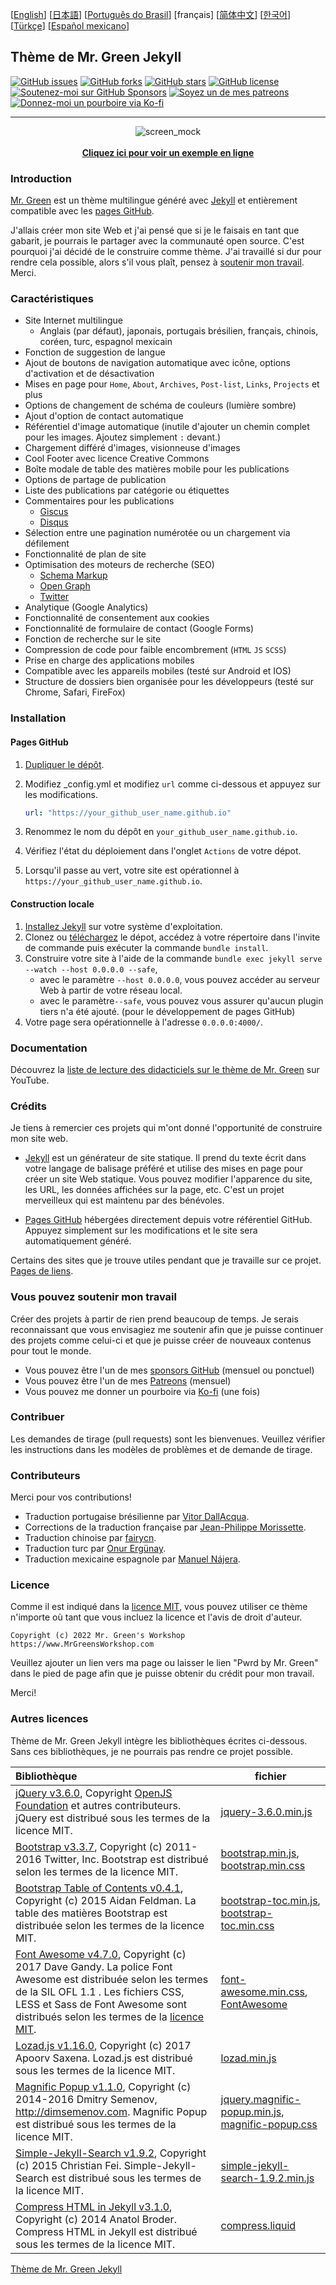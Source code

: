 [[English](https://github.com/MrGreensWorkshop/MrGreen-JekyllTheme/blob/main/README.md#readme)] [[日本語](https://github.com/MrGreensWorkshop/MrGreen-JekyllTheme/blob/main/README-ja.md#readme)] [[Português do Brasil](https://github.com/MrGreensWorkshop/MrGreen-JekyllTheme/blob/main/README-pt.md#readme)] [français] [[简体中文](https://github.com/MrGreensWorkshop/MrGreen-JekyllTheme/blob/main/README-zh.md#readme)] [[한국어](https://github.com/MrGreensWorkshop/MrGreen-JekyllTheme/blob/main/README-ko.md#readme)] [[Türkçe](https://github.com/MrGreensWorkshop/MrGreen-JekyllTheme/blob/main/README-tr.md#readme)] [[Español mexicano](https://github.com/MrGreensWorkshop/MrGreen-JekyllTheme/blob/main/README-es.md#readme)]


## Thème de Mr. Green Jekyll

<!-- readme -->

[<img src="https://img.shields.io/github/issues/MrGreensWorkshop/MrGreen-JekyllTheme" alt="GitHub issues" data-no-image-viewer>](https://github.com/MrGreensWorkshop/MrGreen-JekyllTheme/issues)
[<img src="https://img.shields.io/github/forks/MrGreensWorkshop/MrGreen-JekyllTheme?style=flat" alt="GitHub forks" data-no-image-viewer>](https://github.com/MrGreensWorkshop/MrGreen-JekyllTheme/blob/main/README.md#readme)
[<img src="https://img.shields.io/github/stars/MrGreensWorkshop/MrGreen-JekyllTheme?style=flat" alt="GitHub stars" data-no-image-viewer>](https://github.com/MrGreensWorkshop/MrGreen-JekyllTheme/blob/main/README.md#readme)
[<img src="https://img.shields.io/github/license/MrGreensWorkshop/MrGreen-JekyllTheme" alt="GitHub license" data-no-image-viewer>](https://github.com/MrGreensWorkshop/MrGreen-JekyllTheme/blob/main/LICENSE.txt)
[<img src="https://shields.io/badge/Github%20Sponsors-Support%20me-blue?logo=GitHub+Sponsors" alt="Soutenez-moi sur GitHub Sponsors" data-no-image-viewer>](https://github.com/sponsors/MrGreensWorkshop "Soutenez-moi sur GitHub Sponsors")
[<img src="https://shields.io/badge/Patreon-Support%20me-blue?logo=Patreon" alt="Soyez un de mes patreons" data-no-image-viewer>](https://patreon.com/MrGreensWorkshop "Soyez un de mes patreons")
[<img src="https://shields.io/badge/Ko--fi-Tip%20me-blue?logo=kofi" alt="Donnez-moi un pourboire via Ko-fi" data-no-image-viewer>](https://ko-fi.com/MrGreensWorkshop "Donnez-moi un pourboire via Ko-fi")

---

<div align="center">
  <img src="https://jekyll-theme-mrgreen-demo.mrgreensworkshop.com/assets/img/posts/mock1.jpg" max-height="500" alt="screen_mock">
  <br><br>
  <a href="https://jekyll-theme-mrgreen-demo.mrgreensworkshop.com/fr" style="font-weight: bold;" >Cliquez ici pour voir un exemple en ligne</a>
</div>


### Introduction

<!-- outline-start -->

[Mr. Green](https://github.com/MrGreensWorkshop/MrGreen-JekyllTheme) est un thème multilingue généré avec [Jekyll](https://jekyllrb.com/) et entièrement compatible avec les [pages GitHub](https://pages.github.com/).

<!-- outline-end -->

J'allais créer mon site Web et j'ai pensé que si je le faisais en tant que gabarit, je pourrais le partager avec la communauté open source. C'est pourquoi j'ai décidé de le construire comme thème. J'ai travaillé si dur pour rendre cela possible, alors s'il vous plaît, pensez à [soutenir mon travail](#vous-pouvez-soutenir-mon-travail). Merci.

### Caractéristiques

- Site Internet multilingue
  - Anglais (par défaut), japonais, portugais brésilien, français, chinois, coréen, turc, espagnol mexicain
- Fonction de suggestion de langue
- Ajout de boutons de navigation automatique avec icône, options d'activation et de désactivation
- Mises en page pour `Home`, `About`, `Archives`, `Post-list`, `Links`, `Projects` et plus
- Options de changement de schéma de couleurs (lumière sombre)
- Ajout d'option de contact automatique
- Référentiel d'image automatique (inutile d'ajouter un chemin complet pour les images. Ajoutez simplement `:` devant.)
- Chargement différé d'images, visionneuse d'images
- Cool Footer avec licence Creative Commons
- Boîte modale de table des matières mobile pour les publications
- Options de partage de publication
- Liste des publications par catégorie ou étiquettes
- Commentaires pour les publications
  - [Giscus](https://giscus.app)
  - [Disqus](https://disqus.com)
- Sélection entre une pagination numérotée ou un chargement via défilement
- Fonctionnalité de plan de site
- Optimisation des moteurs de recherche (SEO)
  - [Schema Markup](https://schema.org)
  - [Open Graph](https://ogp.me/)
  - [Twitter](https://developer.twitter.com/en/docs/twitter-for-websites/cards/overview/summary)
- Analytique (Google Analytics)
- Fonctionnalité de consentement aux cookies
- Fonctionnalité de formulaire de contact (Google Forms)
- Fonction de recherche sur le site
- Compression de code pour faible encombrement (`HTML` `JS` `SCSS`)
- Prise en charge des applications mobiles
- Compatible avec les appareils mobiles (testé sur Android et IOS)
- Structure de dossiers bien organisée pour les développeurs (testé sur Chrome, Safari, FireFox)

### Installation

#### Pages GitHub

1. [Dupliquer le dépôt](https://github.com/MrGreensWorkshop/MrGreen-JekyllTheme/fork).
1. Modifiez \_config.yml et modifiez `url` comme ci-dessous et appuyez sur les modifications.

   ```yaml
   url: "https://your_github_user_name.github.io"
   ```

1. Renommez le nom du dépôt en `your_github_user_name.github.io`.
1. Vérifiez l'état du déploiement dans l'onglet `Actions` de votre dépot.
1. Lorsqu'il passe au vert, votre site est opérationnel à `https://your_github_user_name.github.io`.

#### Construction locale

1. [Installez Jekyll](https://jekyllrb.com/docs/installation/) sur votre système d'exploitation.
1. Clonez ou [téléchargez](https://github.com/MrGreensWorkshop/MrGreen-JekyllTheme/releases/latest) le dépot, accédez à votre répertoire dans l'invite de commande puis exécuter la commande `bundle install`.
1. Construire votre site à l'aide de la commande `bundle exec jekyll serve --watch --host 0.0.0.0 --safe`,
    - avec le paramètre `--host 0.0.0.0`, vous pouvez accéder au serveur Web à partir de votre réseau local.
    - avec le paramètre`--safe`, vous pouvez vous assurer qu'aucun plugin tiers n'a été ajouté. (pour le développement de pages GitHub)
1. Votre page sera opérationnelle à l'adresse `0.0.0.0:4000/`.

### Documentation

Découvrez la [liste de lecture des didacticiels sur le thème de Mr. Green](https://www.youtube.com/playlist?list=PLAymxPbYHgl-fFy5can7uZBMJtFWVcphD) sur YouTube.

### Crédits

Je tiens à remercier ces projets qui m'ont donné l'opportunité de construire mon site web.

- [Jekyll](https://jekyllrb.com/) est un générateur de site statique. Il prend du texte écrit dans votre langage de balisage préféré et utilise des mises en page pour créer un site Web statique. Vous pouvez modifier l'apparence du site, les URL, les données affichées sur la page, etc. C'est un projet merveilleux qui est maintenu par des bénévoles.

- [Pages GitHub](https://pages.github.com/) hébergées directement depuis votre référentiel GitHub. Appuyez simplement sur les modifications et le site sera automatiquement généré.

Certains des sites que je trouve utiles pendant que je travaille sur ce projet. [Pages de liens](https://jekyll-theme-mrgreen-demo.mrgreensworkshop.com/fr/tabs/links.html).

### Vous pouvez soutenir mon travail

Créer des projets à partir de rien prend beaucoup de temps. Je serais reconnaissant que vous envisagiez me soutenir afin que je puisse continuer des projets comme celui-ci et  que je puisse créer de nouveaux contenus pour tout le monde.

- Vous pouvez être l'un de mes [sponsors GitHub](https://github.com/sponsors/MrGreensWorkshop "Soutenez-moi sur GitHub Sponsors") (mensuel ou ponctuel)
- Vous pouvez être l'un de mes [Patreons](https://patreon.com/MrGreensWorkshop "Soyez un de mes patreons") (mensuel)
- Vous pouvez me donner un pourboire via [Ko-fi](https://ko-fi.com/MrGreensWorkshop "Donnez-moi un pourboire via Ko-fi") (une fois)

### Contribuer

Les demandes de tirage (pull requests) sont les bienvenues. Veuillez vérifier les instructions dans les modèles de problèmes et de demande de tirage.

### Contributeurs

Merci pour vos contributions!

- Traduction portugaise brésilienne par [Vitor DallAcqua](https://github.com/fandangos).
- Corrections de la traduction française par [Jean-Philippe Morissette](https://github.com/JPMorissette).
- Traduction chinoise par [fairycn](https://github.com/fairycn).
- Traduction turc par [Onur Ergünay](https://github.com/onurergunay).
- Traduction mexicaine espagnole par [Manuel Nájera](https://github.com/manuelnajera).

### Licence

Comme il est indiqué dans la [licence MIT](https://github.com/MrGreensWorkshop/MrGreen-JekyllTheme/blob/main/LICENSE.txt), vous pouvez utiliser ce thème n'importe où tant que vous incluez la licence et l'avis de droit d'auteur.

`Copyright (c) 2022 Mr. Green's Workshop https://www.MrGreensWorkshop.com`

Veuillez ajouter un lien vers ma page ou laisser le lien "Pwrd by Mr. Green" dans le pied de page afin que je puisse obtenir du crédit pour mon travail.

Merci!

### Autres licences

Thème de Mr. Green Jekyll intègre les bibliothèques écrites ci-dessous. Sans ces bibliothèques, je ne pourrais pas rendre ce projet possible.

| Bibliothèque                         | fichier |
| :----------------------------------- | ------- |
| [jQuery v3.6.0](https://github.com/jquery/jquery/tree/3.6.0), Copyright [OpenJS Foundation](https://openjsf.org) et autres contributeurs. jQuery est distribué sous les termes de la licence MIT. | [jquery-3.6.0.min.js](https://github.com/MrGreensWorkshop/MrGreen-JekyllTheme/blob/main/assets/js/jquery-3.6.0.min.js) |
| [Bootstrap v3.3.7](https://github.com/twbs/bootstrap/tree/v3.3.7), Copyright (c) 2011-2016 Twitter, Inc. Bootstrap est distribué selon les termes de la licence MIT. | [bootstrap.min.js](https://github.com/MrGreensWorkshop/MrGreen-JekyllTheme/blob/main/assets/js/bootstrap.min.js), [bootstrap.min.css](assets/css/bootstrap.min.css) |
| [Bootstrap Table of Contents v0.4.1](https://github.com/afeld/bootstrap-toc/tree/v0.4.1), Copyright (c) 2015 Aidan Feldman. La table des matières Bootstrap est distribuée selon les termes de la licence MIT. | [bootstrap-toc.min.js](https://github.com/MrGreensWorkshop/MrGreen-JekyllTheme/blob/main/assets/js/bootstrap-toc.min.js), [bootstrap-toc.min.css](assets/css/bootstrap-toc.min.css) |
| [Font Awesome v4.7.0](https://github.com/FortAwesome/Font-Awesome/tree/v4.7.0), Copyright (c) 2017 Dave Gandy. La police Font Awesome est distribuée selon les termes de la SIL OFL 1.1 . Les fichiers CSS, LESS et Sass de Font Awesome sont distribués selon les termes de la [licence MIT](https://opensource.org/licenses/mit-license.html). | [font-awesome.min.css](https://github.com/MrGreensWorkshop/MrGreen-JekyllTheme/blob/main/assets/css/font-awesome.min.css), [FontAwesome](https://github.com/MrGreensWorkshop/MrGreen-JekyllTheme/blob/main/assets/fonts/) |
| [Lozad.js v1.16.0](https://github.com/ApoorvSaxena/lozad.js/tree/v1.16.0), Copyright (c) 2017 Apoorv Saxena. Lozad.js est distribué sous les termes de la licence MIT. | [lozad.min.js](https://github.com/MrGreensWorkshop/MrGreen-JekyllTheme/blob/main/assets/js/lozad.min.js) |
| [Magnific Popup v1.1.0](https://github.com/dimsemenov/Magnific-Popup/tree/1.1.0), Copyright (c) 2014-2016 Dmitry Semenov, http://dimsemenov.com. Magnific Popup est distribué sous les termes de la licence MIT. | [jquery.magnific-popup.min.js](https://github.com/MrGreensWorkshop/MrGreen-JekyllTheme/blob/main/assets/js/jquery.magnific-popup.min.js), [magnific-popup.css](assets/css/magnific-popup.css) |
| [Simple-Jekyll-Search v1.9.2](https://github.com/christian-fei/Simple-Jekyll-Search/tree/v1.9.2), Copyright (c) 2015 Christian Fei. Simple-Jekyll-Search est distribué sous les termes de la licence MIT. | [simple-jekyll-search-1.9.2.min.js](https://github.com/MrGreensWorkshop/MrGreen-JekyllTheme/blob/main/assets/js/simple-jekyll-search-1.9.2.min.js) |
| [Compress HTML in Jekyll v3.1.0](https://github.com/penibelst/jekyll-compress-html/tree/v3.1.0), Copyright (c) 2014 Anatol Broder. Compress HTML in Jekyll est distribué sous les termes de la licence MIT. | [compress.liquid](https://github.com/MrGreensWorkshop/MrGreen-JekyllTheme/blob/main/_layouts/util/compress.liquid) |

[Thème de Mr. Green Jekyll](https://github.com/MrGreensWorkshop/MrGreen-JekyllTheme)
